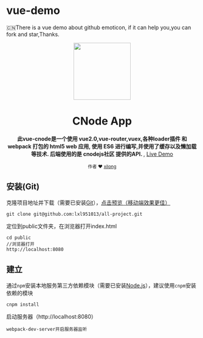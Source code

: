 # vue-demo
:cn:There is a vue demo about github emoticon, if it can help you,you can fork and star,Thanks.


<div align="center">
<p><img width="150" src="https://stjw7098.github.io/vue-demo/img/cnode.jpg"></p>

<h1>CNode App</h1>

<p>
  <strong>此vue-cnode是一个使用 vue2.0,vue-router,vuex,各种loader插件 和 webpack 打包的 html5 web 应用, 使用 ES6 进行编写,并使用了缓存以及懒加载等技术. 后端使用的是 cnodejs社区 提供的API. </strong>,
  <a href="https://lxl951013.github.io/vue-demo/public/#/index/list">Live Demo</a>
</p>

<p>
  <sub>作者 ❤︎ 
    <a href="https://github.com/lxl951013">xilong</a>
  </sub>
</p>



</div>


## 安装(Git)

克隆项目地址并下载（需要已安装[Git](https://git-scm.com/downloads)），[点击预览（移动端效果更佳）](http://1.yuntest.applinzi.com/public/index.html#/index/list)
```
git clone git@github.com:lxl951013/all-project.git
```
定位到public文件夹，在浏览器打开index.html
```
cd public
//浏览器打开
http://localhost:8080
```

## 建立
通过`npm`安装本地服务第三方依赖模块（需要已安装[Node.js](https://nodejs.org/)），建议使用`cnpm`安装依赖的模块
```
cnpm install
```
启动服务器（http://localhost:8080）
```
webpack-dev-server开启服务器监听
```





